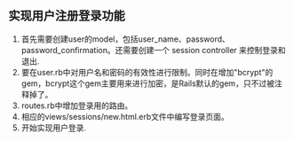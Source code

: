 ## 实现用户注册登录功能
1. 首先需要创建user的model，包括user_name、password、password_confirmation。还需要创建一个 session controller 来控制登录和退出.
2. 要在user.rb中对用户名和密码的有效性进行限制。同时在增加"bcrypt"的gem，bcrypt这个gem主要用来进行加密，是Rails默认的gem，只不过被注释掉了。
3. routes.rb中增加登录用的路由。
4. 相应的views/sessions/new.html.erb文件中编写登录页面。
5. 开始实现用户登录.
